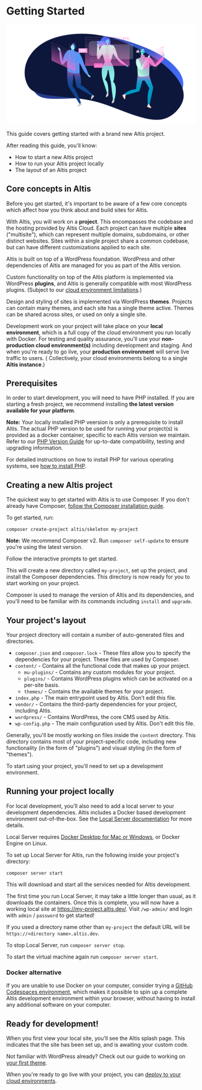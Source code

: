 # Getting Started

![Getting started banner](./assets/banner-getting-started.png)

This guide covers getting started with a brand new Altis project.

After reading this guide, you'll know:

- How to start a new Altis project
- How to run your Altis project locally
- The layout of an Altis project

## Core concepts in Altis

Before you get started, it's important to be aware of a few core concepts which affect how you think about and build sites for
Altis.

With Altis, you will work on a **project**. This encompasses the codebase and the hosting provided by Altis Cloud. Each project can
have multiple **sites** ("multisite"), which can represent multiple domains, subdomains, or other distinct websites. Sites within a
single project share a common codebase, but can have different customizations applied to each site.

Altis is built on top of a WordPress foundation. WordPress and other dependencies of Altis are managed for you as part of the Altis
version.

Custom functionality on top of the Altis platform is implemented via WordPress **plugins**, and Altis is generally compatible with
most WordPress plugins. (Subject to our [cloud environment limitations](docs://cloud/limitations.md).)

Design and styling of sites is implemented via WordPress **themes**. Projects can contain many themes, and each site has a single
theme active. Themes can be shared across sites, or used on only a single site.

Development work on your project will take place on your **local environment**, which is a full copy of the cloud environment you
run locally with Docker. For testing and quality assurance, you'll use your **non-production cloud environment(s)** including
development and staging. And when you're ready to go live, your **production environment** will serve live traffic to users. (
Collectively, your cloud environments belong to a single **Altis instance**.)

## Prerequisites

In order to start development, you will need to have PHP installed. If you are starting a fresh project, we recommend installing **the latest version available for your platform**. 

**Note:** Your locally installed PHP veersion is only a prerequisite to install Altis. The actual PHP version to be used for running your project(s) is provided as a docker container, specific to each Altis version we maintain. Refer to our [PHP Version Guide](docs://nightly/guides/updating-php/) for up-to-date compatibility, testing and upgrading information.

For detailed instructions on how to install PHP for various operating systems, see [how to install PHP](install-php.md).

## Creating a new Altis project

The quickest way to get started with Altis is to use Composer. If you don't already have
Composer, [follow the Composer installation guide](https://getcomposer.org/download/).

To get started, run:

```shell
composer create-project altis/skeleton my-project
```

**Note:** We recommend Composer v2. Run `composer self-update` to ensure you're using the latest version.

Follow the interactive prompts to get started.

This will create a new directory called `my-project`, set up the project, and install the Composer dependencies. This directory is
now ready for you to start working on your project.

Composer is used to manage the version of Altis and its dependencies, and you'll need to be familiar with its commands
including `install` and `upgrade`.

## Your project's layout

Your project directory will contain a number of auto-generated files and directories.

- `composer.json` and `composer.lock` - These files allow you to specify the dependencies for your project. These files are used by
  Composer.
- `content/` - Contains all the functional code that makes up your project.
  - `mu-plugins/` - Contains any custom modules for your project.
  - `plugins/` - Contains WordPress plugins which can be activated on a per-site basis.
  - `themes/` - Contains the available themes for your project.
- `index.php` - The main entrypoint used by Altis. Don't edit this file.
- `vendor/` - Contains the third-party dependencies for your project, including Altis.
- `wordpress/` - Contains WordPress, the core CMS used by Altis.
- `wp-config.php` - The main configuration used by Altis. Don't edit this file.

Generally, you'll be mostly working on files inside the `content` directory. This directory contains most of your project-specific
code, including new functionality (in the form of "plugins") and visual styling (in the form of "themes").

To start using your project, you'll need to set up a development environment.

## Running your project locally

For local development, you'll also need to add a local server to your development dependencies. Altis includes a Docker based
development environment out-of-the-box. See the [Local Server documentation](docs://local-server/) for more details.

Local Server requires [Docker Desktop for Mac or Windows](https://www.docker.com/products/docker-desktop), or Docker Engine on
Linux.

To set up Local Server for Altis, run the following inside your project's directory:

```shell
composer server start
```

This will download and start all the services needed for Altis development.

The first time you run Local Server, it may take a little longer than usual, as it downloads the containers. Once this is complete,
you will now have a working local site at <https://my-project.altis.dev/>. Visit `/wp-admin/` and login with `admin` / `password` to
get started!

If you used a directory name other than `my-project` the default URL will be `https://<directory name>.altis.dev`.

To stop Local Server, run `composer server stop`.

To start the virtual machine again run `composer server start`.

### Docker alternative

If you are unable to use Docker on your computer, consider trying
a [GitHub Codespaces environment](docs://dev-tools/cloud-dev-env/), which makes it possible to spin up a complete Altis development
environment within your browser, without having to install any additional software on your computer.

<!-- markdownlint-disable MD026 -->
## Ready for development!
<!-- markdownlint-enable MD026 -->

When you first view your local site, you'll see the Altis splash page. This indicates that the site has been set up, and is awaiting
your custom code.

Not familiar with WordPress already? Check out our guide to working on [your first theme](first-theme.md).

When you're ready to go live with your project, you can [deploy to your cloud environments](deploy.md).
